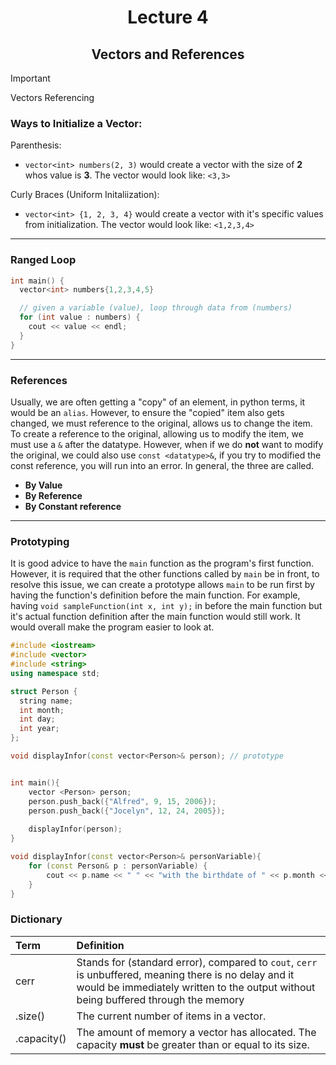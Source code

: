 <div align = "center">

# Lecture 4
## Vectors and References

</div> 

> [!Important]
> Vectors
> Referencing


### Ways to Initialize a Vector:

Parenthesis: 
- `vector<int> numbers(2, 3)` would create a vector with the size of **2** whos value is **3**. The vector would look like: `<3,3>`

Curly Braces (Uniform Initaliization):
- `vector<int> {1, 2, 3, 4}` would create a vector with it's specific values from initialization. The vector would look like: `<1,2,3,4>`

---

### Ranged Loop 
```C++
int main() {
  vector<int> numbers{1,2,3,4,5}

  // given a variable (value), loop through data from (numbers)
  for (int value : numbers) {
    cout << value << endl;
  }
}
```

---

### References
Usually, we are often getting a "copy" of an element, in python terms, it would be an `alias`. However, to ensure the "copied" item also gets changed, we must reference to the original, allows us to change the item. To create a reference to the original, allowing us to modify the item, we must use a `&` after the datatype. However, when if we do **not** want to modify the original, we could also use `const <datatype>&`, if you try to modified the const reference, you will run into an error. In general, the three are called.

- **By Value**
- **By Reference**
- **By Constant reference**

---

### Prototyping
It is good advice to have the `main` function as the program's first function. However, it is required that the other functions called by `main` be in front, to resolve this issue, we can create a prototype allows `main` to be run first by having the function's definition before the main function. For example, having `void sampleFunction(int x, int y);` in before the main function but it's actual function definition after the main function would still work. It would overall make the program easier to look at. 


```C++
#include <iostream>
#include <vector>
#include <string>
using namespace std;

struct Person {
  string name;
  int month;
  int day;
  int year;
};

void displayInfor(const vector<Person>& person); // prototype


int main(){
    vector <Person> person;
    person.push_back({"Alfred", 9, 15, 2006});
    person.push_back({"Jocelyn", 12, 24, 2005});
    
    displayInfor(person);
}

void displayInfor(const vector<Person>& personVariable){
    for (const Person& p : personVariable) {
        cout << p.name << " " << "with the birthdate of " << p.month << "/" << p.day << "/" << p.year << endl;
    }
}
```


### Dictionary 

<div align = "center">
  
| Term | Definition |
| :---  | :--- |
| cerr | Stands for (standard error), compared to `cout`, `cerr` is unbuffered, meaning there is no delay and it would be immediately written to the output without being buffered through the memory| 
| .size() | The current number of items in a vector. | 
| .capacity() | The amount of memory a vector has allocated. The capacity **must** be greater than or equal to its size. |

</div> 
